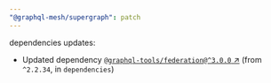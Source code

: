 ```yaml
---
"@graphql-mesh/supergraph": patch
---
```

dependencies updates:
  - Updated dependency [`@graphql-tools/federation@^3.0.0` ↗︎](https://www.npmjs.com/package/@graphql-tools/federation/v/3.0.0) (from `^2.2.34`, in `dependencies`)
